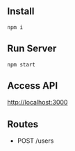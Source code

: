 ## Install
```console
npm i
```

## Run Server
```console
npm start
```

## Access API
[http://localhost:3000](http://localhost:3000)

## Routes
* POST /users

